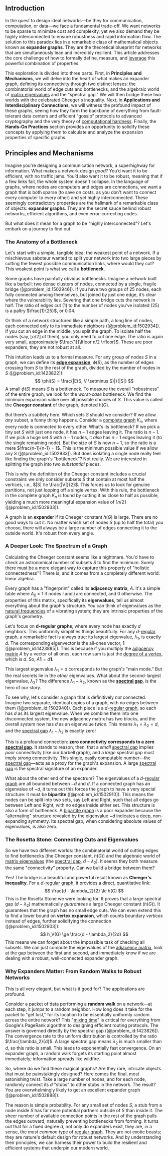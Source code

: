 ## Introduction
In the quest to design ideal networks—be they for communication, computation, or data—we face a fundamental trade-off. We want networks to be sparse to minimize cost and complexity, yet we also demand they be highly interconnected to ensure robustness and rapid information flow. The solution to this paradox lies in a remarkable class of mathematical objects known as **expander graphs**. They are the theoretical blueprint for networks that are simultaneously lean and incredibly resilient. This article addresses the core challenge of how to formally define, measure, and [leverage](@article_id:172073) this powerful combination of properties.

This exploration is divided into three parts. First, in **Principles and Mechanisms**, we will delve into the heart of what makes an expander graph, defining its connectivity through two distinct lenses: the combinatorial world of edge cuts and bottlenecks, and the algebraic world of [matrix eigenvalues](@article_id:155871) and the "spectral gap." We will then bridge these two worlds with the celebrated Cheeger's inequality. Next, in **Applications and Interdisciplinary Connections**, we will witness the profound impact of these graphs, seeing how they form the backbone of everything from fault-tolerant data centers and efficient "gossip" protocols to advanced cryptography and the very theory of [computational hardness](@article_id:271815). Finally, the **Hands-On Practices** section provides an opportunity to solidify these concepts by applying them to calculate and analyze the expansion properties of specific graphs.

## Principles and Mechanisms

Imagine you're designing a communication network, a superhighway for information. What makes a network design *good*? You’d want it to be efficient, with no traffic jams. You’d also want it to be robust, meaning that if a few links fail, the whole system doesn't collapse. In the language of graphs, where nodes are computers and edges are connections, we want a graph that is both sparse (to save on costs, as you don't want to connect every computer to every other) and yet highly interconnected. These seemingly contradictory properties are the hallmark of a remarkable class of objects: **expander graphs**. They are the secret sauce behind robust networks, efficient algorithms, and even error-correcting codes.

But what does it mean for a graph to be "highly interconnected"? Let's embark on a journey to find out.

### The Anatomy of a Bottleneck

Let's start with a simple, tangible idea: the weakest point of a network. If a mischievous saboteur wanted to split your network into two large pieces by cutting the fewest possible communication links, where would they cut? This weakest point is what we call a **bottleneck**.

Some graphs have painfully obvious bottlenecks. Imagine a network built like a barbell: two dense clusters of nodes, connected by a single, fragile bridge ([@problem_id:1502946]). If you have two groups of 25 nodes, each fully connected among themselves, but joined by just one edge, it’s clear where the vulnerability lies. Severing that one bridge cuts the network in half. The ratio of edges cut (1) to the number of nodes you've isolated (25) is a paltry $\frac{1}{25}$, or $0.04$.

Or think of a network structured like a simple path, a long line of nodes, each connected only to its immediate neighbors ([@problem_id:1502934]). If you cut an edge in the middle, you split the graph. To isolate half the nodes (say, $\lfloor n/2 \rfloor$ of them), you only need to cut one edge. The ratio is again very small, approximately $\frac{1}{\lfloor n/2 \rfloor}$. These are poor expanders; they are not robust at all.

This intuition leads us to a formal measure. For any group of nodes $S$ in a graph, we can define its **[edge expansion](@article_id:274187)**, $\phi(S)$, as the number of edges crossing from $S$ to the rest of the graph, divided by the number of nodes in $S$ ([@problem_id:1423822]):
$$
\phi(S) = \frac{|E(S, V \setminus S)|}{|S|}
$$
A small $\phi(S)$ means $S$ is a bottleneck. To measure the overall "robustness" of the entire graph, we look for the *worst-case* bottleneck. We find the minimum expansion value over all possible choices of $S$. This value is called the **Cheeger constant** of the graph, denoted $h(G)$.

But there’s a subtlety here. Which sets $S$ should we consider? If we allow *any* subset, a funny thing happens. Consider a [complete graph](@article_id:260482) $K_n$, where every node is connected to every other. What's its bottleneck? If we pick a tiny set $S$ with just one node, it has $n-1$ edges leaving it. The ratio is $n-1$. If we pick a huge set $S$ with $n-1$ nodes, it *also* has $n-1$ edges leaving it (to the single remaining node). But the size of $S$ is now $n-1$, so the ratio is a mere $\frac{n-1}{n-1} = 1$. This is the minimum possible value if we allow any $S$ ([@problem_id:1502933]). But does isolating a single node really feel like finding the graph's "bottleneck"? Not really. We are interested in splitting the graph into two *substantial* pieces.

This is why the definition of the Cheeger constant includes a crucial constraint: we only consider subsets $S$ that contain at most half the vertices, i.e., $|S| \le \frac{|V|}{2}$. This forces us to look for genuine partitions, not just lopping off a single vertex. With this rule, the bottleneck in the complete graph $K_n$ is found by cutting it as close to half as possible, yielding a much more meaningful expansion value of $\lceil n/2 \rceil$ ([@problem_id:1502933]).

A graph is an **expander** if its Cheeger constant $h(G)$ is large. There are no good ways to cut it. No matter which set of nodes $S$ (up to half the total) you choose, there will always be a large number of edges connecting it to the outside world. It's robust from every angle.

### A Deeper Look: The Spectrum of a Graph

Calculating the Cheeger constant seems like a nightmare. You'd have to check an astronomical number of subsets $S$ to find the minimum. Surely there must be a more elegant way to capture this property of "holistic connectedness"? There is, and it comes from a completely different world: linear algebra.

Every graph has a "fingerprint" called its **adjacency matrix**, $A$. It's a simple table where $A_{ij}=1$ if nodes $i$ and $j$ are connected, and $0$ otherwise. The properties of this matrix, specifically its **eigenvalues**, tell us almost everything about the graph's structure. You can think of eigenvalues as the [natural frequencies](@article_id:173978) of a vibrating system; they are intrinsic properties of the graph's geometry.

Let's focus on **d-regular graphs**, where every node has exactly $d$ neighbors. This uniformity simplifies things beautifully. For any $d$-[regular graph](@article_id:265383), a remarkable fact is always true: its largest eigenvalue, $\lambda_1$, is exactly $d$. The corresponding eigenvector is the all-ones vector, $\mathbf{1}$ ([@problem_id:1423885]). This is because if you multiply the [adjacency matrix](@article_id:150516) $A$ by a vector of all ones, each row sum is just the [degree of a vertex](@article_id:260621), which is $d$. So, $A\mathbf{1} = d\mathbf{1}$.

This largest eigenvalue $\lambda_1=d$ corresponds to the graph's "main mode." But the real secrets lie in the *other* eigenvalues. What about the second-largest eigenvalue, $\lambda_2$? The difference $\lambda_1 - \lambda_2$, known as the **[spectral gap](@article_id:144383)**, is the hero of our story.

To see why, let's consider a graph that is definitively *not* connected. Imagine two separate, identical copies of a graph, with no edges between them ([@problem_id:1502940]). Each piece is a $d$-[regular graph](@article_id:265383), so each has $d$ as its largest eigenvalue. When we combine them into one disconnected system, the new adjacency matrix has two blocks, and the overall system now has $d$ as an eigenvalue *twice*. This means $\lambda_1 = \lambda_2 = d$, and the [spectral gap](@article_id:144383) $\lambda_1 - \lambda_2$ is exactly zero!

This is a profound connection: **zero connectivity corresponds to a zero [spectral gap](@article_id:144383)**. It stands to reason, then, that a *small* [spectral gap](@article_id:144383) implies *poor* connectivity (like our barbell graph), and a *large* spectral gap must imply *strong* connectivity. This single, easily computable number—the [spectral gap](@article_id:144383)—acts as a proxy for the graph's expansion. A large [spectral gap](@article_id:144383) is the spectral signature of an expander.

What about the other end of the spectrum? The eigenvalues of a $d$-[regular graph](@article_id:265383) are all bounded between $-d$ and $d$. If a connected graph has an eigenvalue of $-d$, it turns out this forces the graph to have a very special structure: it must be **bipartite** ([@problem_id:1502910]). This means the nodes can be split into two sets, say Left and Right, such that all edges go between Left and Right, with no edges inside either set. This structure is also a form of bottleneck. A [bipartite graph](@article_id:153453) is a poor expander because the "alternating" structure revealed by the eigenvalue $-d$ indicates a deep, non-expanding symmetry. Its spectral gap, when considering absolute values of eigenvalues, is also zero.

### The Rosetta Stone: Connecting Cuts and Eigenvalues

So we have two different worlds: the combinatorial world of cutting edges to find bottlenecks (the Cheeger constant, $h(G)$) and the algebraic world of [matrix eigenvalues](@article_id:155871) (the [spectral gap](@article_id:144383), $d - \lambda_2$). It seems they both measure the same "connectivity" property. Can we build a bridge between them?

Yes! The bridge is a beautiful and powerful result known as **Cheeger's inequality**. For a $d$-[regular graph](@article_id:265383), it provides a direct, quantitative link:
$$
\frac{d - \lambda_2}{2} \le h(G)
$$
This is the Rosetta Stone we were looking for. It proves that a large spectral gap ($d - \lambda_2$) mathematically *guarantees* a large Cheeger constant ($h(G)$). It guarantees that the graph has no small edge cuts. We can even extend this to find a lower bound on **vertex expansion**, which counts boundary *vertices* instead of edges, further solidifying the connection ([@problem_id:1502903]):
$$
h_V(G) \ge \frac{d - \lambda_2}{2d}
$$
This means we can forget about the impossible task of checking all subsets. We can just compute the eigenvalues of the [adjacency matrix](@article_id:150516), look at the gap between the first and second, and immediately know if we are dealing with a robust, well-connected expander graph.

### Why Expanders Matter: From Random Walks to Robust Networks

This is all very elegant, but what is it good for? The applications are profound.

Consider a packet of data performing a **random walk** on a network—at each step, it jumps to a random neighbor. How long does it take for the packet to "get lost," for its location to be essentially uniformly random across the entire network? This "[mixing time](@article_id:261880)" is critical for everything from Google's PageRank algorithm to designing efficient routing protocols. The answer is governed directly by the spectral gap ([@problem_id:1423826]). The convergence rate to the uniform distribution is controlled by the ratio $\frac{\lambda_2}{d}$. A large spectral gap means $\lambda_2$ is much smaller than $d$, so this ratio is small. This leads to exponentially fast convergence. On an expander graph, a random walk forgets its starting point almost immediately; information spreads like wildfire.

So, where do we find these magical graphs? Are they rare, intricate objects that must be painstakingly designed? Here comes the final, most astonishing twist. Take a large number of nodes, and for each node, randomly connect its $d$ "stubs" to other stubs in the network. The result? You are overwhelmingly likely to get an excellent expander graph ([@problem_id:1502888]).

The reason is simple probability. For any small set of nodes $S$, a stub from a node inside $S$ has far more potential partners outside of $S$ than inside it. The sheer number of available connection points in the rest of the graph pulls the edges outward, naturally preventing bottlenecks from forming. It turns out that for a fixed degree $d$, not only do expanders exist, they are, in a sense, the *most common* type of [regular graph](@article_id:265383). They are not exotic beasts; they are nature's default design for robust networks. And by understanding their principles, we can harness their power to build the resilient and efficient systems that underpin our modern world.